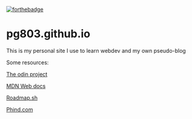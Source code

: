 [![forthebadge](https://forthebadge.com/images/badges/it-works-why.svg)](https://forthebadge.com)
# pg803.github.io
This is my personal site I use to learn webdev and my own pseudo-blog

Some resources:

[The odin project](https://www.theodinproject.com)

[MDN Web docs](https://developer.mozilla.org/en-US/)

[Roadmap.sh](https://roadmap.sh)

[Phind.com](https://www.phind.com/)


